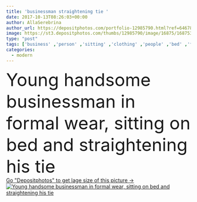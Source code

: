 ```yaml
---
title: 'businessman straightening tie '
date: 2017-10-13T08:26:03+00:00
author: AllaSerebrina
author_url: https://depositphotos.com/portfolio-12985790.html?ref=64678756
image: https://st3.depositphotos.com/thumbs/12985790/image/16875/168753770/api_thumb_450.jpg?forcejpeg=true
type: "post"
tags: ['business' ,'person' ,'sitting' ,'clothing' ,'people' ,'bed' ,'fashion' ,'modern' ,'corporate' ,'suit' ,'elegant' ,'stylish' ,'work' ,'businessman' ,'alone' ,'attractive' ,'executive' ,'handsome' ,'bedroom' ,'necktie' ,'bearded' ,'full length' ,'looking at camera' ,'young adult' ,'formal wear' ,'white shirt' ,'straightening tie' ,'Caucasian Man' ]
categories: 
  - modern
---
```

<div aling="center">
            <font size="60"> Young handsome businessman in formal wear, sitting on bed and straightening his tie</font>   
</div>
<div>
    <a href='https://st3.depositphotos.com/thumbs/12985790/image/16875/168753770/api_thumb_450.jpg?forcejpeg=true?ref=64678756' target=_blank > Go "Depositphotos" to get lage size of this picture ->
        <img href='https://st3.depositphotos.com/thumbs/12985790/image/16875/168753770/api_thumb_450.jpg?forcejpeg=true?ref=64678756' src='https://st3.depositphotos.com/12985790/16875/i/950/depositphotos_168753770-stock-photo-businessman-straightening-tie.jpg?forcejpeg=true' alt='Young handsome businessman in formal wear, sitting on bed and straightening his tie' >
    </a>
</div>

